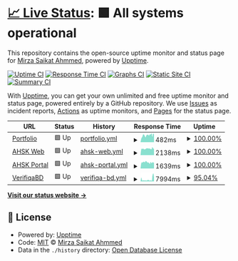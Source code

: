 # [📈 Live Status](https://mirzasaikatahmmed.github.io/uptimeMonitor): <!--live status--> **🟩 All systems operational**

This repository contains the open-source uptime monitor and status page for [Mirza Saikat Ahmmed](https://mirzasaikatahmmed.info/), powered by [Upptime](https://github.com/upptime/upptime).

[![Uptime CI](https://github.com/mirzasaikatahmmed/uptimeMonitor/workflows/Uptime%20CI/badge.svg)](https://github.com/mirzasaikatahmmed/uptimeMonitor/actions?query=workflow%3A%22Uptime+CI%22)
[![Response Time CI](https://github.com/mirzasaikatahmmed/uptimeMonitor/workflows/Response%20Time%20CI/badge.svg)](https://github.com/mirzasaikatahmmed/uptimeMonitor/actions?query=workflow%3A%22Response+Time+CI%22)
[![Graphs CI](https://github.com/mirzasaikatahmmed/uptimeMonitor/workflows/Graphs%20CI/badge.svg)](https://github.com/mirzasaikatahmmed/uptimeMonitor/actions?query=workflow%3A%22Graphs+CI%22)
[![Static Site CI](https://github.com/mirzasaikatahmmed/uptimeMonitor/workflows/Static%20Site%20CI/badge.svg)](https://github.com/mirzasaikatahmmed/uptimeMonitor/actions?query=workflow%3A%22Static+Site+CI%22)
[![Summary CI](https://github.com/mirzasaikatahmmed/uptimeMonitor/workflows/Summary%20CI/badge.svg)](https://github.com/mirzasaikatahmmed/uptimeMonitor/actions?query=workflow%3A%22Summary+CI%22)

With [Upptime](https://upptime.js.org), you can get your own unlimited and free uptime monitor and status page, powered entirely by a GitHub repository. We use [Issues](https://github.com/mirzasaikatahmmed/uptimeMonitor/issues) as incident reports, [Actions](https://github.com/mirzasaikatahmmed/uptimeMonitor/actions) as uptime monitors, and [Pages](https://mirzasaikatahmmed.github.io/uptimeMonitor) for the status page.

<!--start: status pages-->
<!-- This summary is generated by Upptime (https://github.com/upptime/upptime) -->
<!-- Do not edit this manually, your changes will be overwritten -->
<!-- prettier-ignore -->
| URL | Status | History | Response Time | Uptime |
| --- | ------ | ------- | ------------- | ------ |
| <img alt="" src="https://icons.duckduckgo.com/ip3/mirzasaikatahmmed.info.ico" height="13"> [Portfolio](https://mirzasaikatahmmed.info) | 🟩 Up | [portfolio.yml](https://github.com/mirzasaikatahmmed/uptimeMonitor/commits/HEAD/history/portfolio.yml) | <details><summary><img alt="Response time graph" src="./graphs/portfolio/response-time-week.png" height="20"> 482ms</summary><br><a href="https://mirzasaikatahmmed.github.io/uptimeMonitor/history/portfolio"><img alt="Response time 458" src="https://img.shields.io/endpoint?url=https%3A%2F%2Fraw.githubusercontent.com%2Fmirzasaikatahmmed%2FuptimeMonitor%2FHEAD%2Fapi%2Fportfolio%2Fresponse-time.json"></a><br><a href="https://mirzasaikatahmmed.github.io/uptimeMonitor/history/portfolio"><img alt="24-hour response time 539" src="https://img.shields.io/endpoint?url=https%3A%2F%2Fraw.githubusercontent.com%2Fmirzasaikatahmmed%2FuptimeMonitor%2FHEAD%2Fapi%2Fportfolio%2Fresponse-time-day.json"></a><br><a href="https://mirzasaikatahmmed.github.io/uptimeMonitor/history/portfolio"><img alt="7-day response time 482" src="https://img.shields.io/endpoint?url=https%3A%2F%2Fraw.githubusercontent.com%2Fmirzasaikatahmmed%2FuptimeMonitor%2FHEAD%2Fapi%2Fportfolio%2Fresponse-time-week.json"></a><br><a href="https://mirzasaikatahmmed.github.io/uptimeMonitor/history/portfolio"><img alt="30-day response time 458" src="https://img.shields.io/endpoint?url=https%3A%2F%2Fraw.githubusercontent.com%2Fmirzasaikatahmmed%2FuptimeMonitor%2FHEAD%2Fapi%2Fportfolio%2Fresponse-time-month.json"></a><br><a href="https://mirzasaikatahmmed.github.io/uptimeMonitor/history/portfolio"><img alt="1-year response time 458" src="https://img.shields.io/endpoint?url=https%3A%2F%2Fraw.githubusercontent.com%2Fmirzasaikatahmmed%2FuptimeMonitor%2FHEAD%2Fapi%2Fportfolio%2Fresponse-time-year.json"></a></details> | <details><summary><a href="https://mirzasaikatahmmed.github.io/uptimeMonitor/history/portfolio">100.00%</a></summary><a href="https://mirzasaikatahmmed.github.io/uptimeMonitor/history/portfolio"><img alt="All-time uptime 100.00%" src="https://img.shields.io/endpoint?url=https%3A%2F%2Fraw.githubusercontent.com%2Fmirzasaikatahmmed%2FuptimeMonitor%2FHEAD%2Fapi%2Fportfolio%2Fuptime.json"></a><br><a href="https://mirzasaikatahmmed.github.io/uptimeMonitor/history/portfolio"><img alt="24-hour uptime 100.00%" src="https://img.shields.io/endpoint?url=https%3A%2F%2Fraw.githubusercontent.com%2Fmirzasaikatahmmed%2FuptimeMonitor%2FHEAD%2Fapi%2Fportfolio%2Fuptime-day.json"></a><br><a href="https://mirzasaikatahmmed.github.io/uptimeMonitor/history/portfolio"><img alt="7-day uptime 100.00%" src="https://img.shields.io/endpoint?url=https%3A%2F%2Fraw.githubusercontent.com%2Fmirzasaikatahmmed%2FuptimeMonitor%2FHEAD%2Fapi%2Fportfolio%2Fuptime-week.json"></a><br><a href="https://mirzasaikatahmmed.github.io/uptimeMonitor/history/portfolio"><img alt="30-day uptime 100.00%" src="https://img.shields.io/endpoint?url=https%3A%2F%2Fraw.githubusercontent.com%2Fmirzasaikatahmmed%2FuptimeMonitor%2FHEAD%2Fapi%2Fportfolio%2Fuptime-month.json"></a><br><a href="https://mirzasaikatahmmed.github.io/uptimeMonitor/history/portfolio"><img alt="1-year uptime 100.00%" src="https://img.shields.io/endpoint?url=https%3A%2F%2Fraw.githubusercontent.com%2Fmirzasaikatahmmed%2FuptimeMonitor%2FHEAD%2Fapi%2Fportfolio%2Fuptime-year.json"></a></details>
| <img alt="" src="https://icons.duckduckgo.com/ip3/ahskbera.edu.bd.ico" height="13"> [AHSK Web](https://ahskbera.edu.bd) | 🟩 Up | [ahsk-web.yml](https://github.com/mirzasaikatahmmed/uptimeMonitor/commits/HEAD/history/ahsk-web.yml) | <details><summary><img alt="Response time graph" src="./graphs/ahsk-web/response-time-week.png" height="20"> 2138ms</summary><br><a href="https://mirzasaikatahmmed.github.io/uptimeMonitor/history/ahsk-web"><img alt="Response time 2103" src="https://img.shields.io/endpoint?url=https%3A%2F%2Fraw.githubusercontent.com%2Fmirzasaikatahmmed%2FuptimeMonitor%2FHEAD%2Fapi%2Fahsk-web%2Fresponse-time.json"></a><br><a href="https://mirzasaikatahmmed.github.io/uptimeMonitor/history/ahsk-web"><img alt="24-hour response time 1781" src="https://img.shields.io/endpoint?url=https%3A%2F%2Fraw.githubusercontent.com%2Fmirzasaikatahmmed%2FuptimeMonitor%2FHEAD%2Fapi%2Fahsk-web%2Fresponse-time-day.json"></a><br><a href="https://mirzasaikatahmmed.github.io/uptimeMonitor/history/ahsk-web"><img alt="7-day response time 2138" src="https://img.shields.io/endpoint?url=https%3A%2F%2Fraw.githubusercontent.com%2Fmirzasaikatahmmed%2FuptimeMonitor%2FHEAD%2Fapi%2Fahsk-web%2Fresponse-time-week.json"></a><br><a href="https://mirzasaikatahmmed.github.io/uptimeMonitor/history/ahsk-web"><img alt="30-day response time 2103" src="https://img.shields.io/endpoint?url=https%3A%2F%2Fraw.githubusercontent.com%2Fmirzasaikatahmmed%2FuptimeMonitor%2FHEAD%2Fapi%2Fahsk-web%2Fresponse-time-month.json"></a><br><a href="https://mirzasaikatahmmed.github.io/uptimeMonitor/history/ahsk-web"><img alt="1-year response time 2103" src="https://img.shields.io/endpoint?url=https%3A%2F%2Fraw.githubusercontent.com%2Fmirzasaikatahmmed%2FuptimeMonitor%2FHEAD%2Fapi%2Fahsk-web%2Fresponse-time-year.json"></a></details> | <details><summary><a href="https://mirzasaikatahmmed.github.io/uptimeMonitor/history/ahsk-web">100.00%</a></summary><a href="https://mirzasaikatahmmed.github.io/uptimeMonitor/history/ahsk-web"><img alt="All-time uptime 100.00%" src="https://img.shields.io/endpoint?url=https%3A%2F%2Fraw.githubusercontent.com%2Fmirzasaikatahmmed%2FuptimeMonitor%2FHEAD%2Fapi%2Fahsk-web%2Fuptime.json"></a><br><a href="https://mirzasaikatahmmed.github.io/uptimeMonitor/history/ahsk-web"><img alt="24-hour uptime 100.00%" src="https://img.shields.io/endpoint?url=https%3A%2F%2Fraw.githubusercontent.com%2Fmirzasaikatahmmed%2FuptimeMonitor%2FHEAD%2Fapi%2Fahsk-web%2Fuptime-day.json"></a><br><a href="https://mirzasaikatahmmed.github.io/uptimeMonitor/history/ahsk-web"><img alt="7-day uptime 100.00%" src="https://img.shields.io/endpoint?url=https%3A%2F%2Fraw.githubusercontent.com%2Fmirzasaikatahmmed%2FuptimeMonitor%2FHEAD%2Fapi%2Fahsk-web%2Fuptime-week.json"></a><br><a href="https://mirzasaikatahmmed.github.io/uptimeMonitor/history/ahsk-web"><img alt="30-day uptime 100.00%" src="https://img.shields.io/endpoint?url=https%3A%2F%2Fraw.githubusercontent.com%2Fmirzasaikatahmmed%2FuptimeMonitor%2FHEAD%2Fapi%2Fahsk-web%2Fuptime-month.json"></a><br><a href="https://mirzasaikatahmmed.github.io/uptimeMonitor/history/ahsk-web"><img alt="1-year uptime 100.00%" src="https://img.shields.io/endpoint?url=https%3A%2F%2Fraw.githubusercontent.com%2Fmirzasaikatahmmed%2FuptimeMonitor%2FHEAD%2Fapi%2Fahsk-web%2Fuptime-year.json"></a></details>
| <img alt="" src="https://icons.duckduckgo.com/ip3/portal.ahskbera.edu.bd.ico" height="13"> [AHSK Portal](https://portal.ahskbera.edu.bd) | 🟩 Up | [ahsk-portal.yml](https://github.com/mirzasaikatahmmed/uptimeMonitor/commits/HEAD/history/ahsk-portal.yml) | <details><summary><img alt="Response time graph" src="./graphs/ahsk-portal/response-time-week.png" height="20"> 1639ms</summary><br><a href="https://mirzasaikatahmmed.github.io/uptimeMonitor/history/ahsk-portal"><img alt="Response time 1658" src="https://img.shields.io/endpoint?url=https%3A%2F%2Fraw.githubusercontent.com%2Fmirzasaikatahmmed%2FuptimeMonitor%2FHEAD%2Fapi%2Fahsk-portal%2Fresponse-time.json"></a><br><a href="https://mirzasaikatahmmed.github.io/uptimeMonitor/history/ahsk-portal"><img alt="24-hour response time 1591" src="https://img.shields.io/endpoint?url=https%3A%2F%2Fraw.githubusercontent.com%2Fmirzasaikatahmmed%2FuptimeMonitor%2FHEAD%2Fapi%2Fahsk-portal%2Fresponse-time-day.json"></a><br><a href="https://mirzasaikatahmmed.github.io/uptimeMonitor/history/ahsk-portal"><img alt="7-day response time 1639" src="https://img.shields.io/endpoint?url=https%3A%2F%2Fraw.githubusercontent.com%2Fmirzasaikatahmmed%2FuptimeMonitor%2FHEAD%2Fapi%2Fahsk-portal%2Fresponse-time-week.json"></a><br><a href="https://mirzasaikatahmmed.github.io/uptimeMonitor/history/ahsk-portal"><img alt="30-day response time 1658" src="https://img.shields.io/endpoint?url=https%3A%2F%2Fraw.githubusercontent.com%2Fmirzasaikatahmmed%2FuptimeMonitor%2FHEAD%2Fapi%2Fahsk-portal%2Fresponse-time-month.json"></a><br><a href="https://mirzasaikatahmmed.github.io/uptimeMonitor/history/ahsk-portal"><img alt="1-year response time 1658" src="https://img.shields.io/endpoint?url=https%3A%2F%2Fraw.githubusercontent.com%2Fmirzasaikatahmmed%2FuptimeMonitor%2FHEAD%2Fapi%2Fahsk-portal%2Fresponse-time-year.json"></a></details> | <details><summary><a href="https://mirzasaikatahmmed.github.io/uptimeMonitor/history/ahsk-portal">100.00%</a></summary><a href="https://mirzasaikatahmmed.github.io/uptimeMonitor/history/ahsk-portal"><img alt="All-time uptime 100.00%" src="https://img.shields.io/endpoint?url=https%3A%2F%2Fraw.githubusercontent.com%2Fmirzasaikatahmmed%2FuptimeMonitor%2FHEAD%2Fapi%2Fahsk-portal%2Fuptime.json"></a><br><a href="https://mirzasaikatahmmed.github.io/uptimeMonitor/history/ahsk-portal"><img alt="24-hour uptime 100.00%" src="https://img.shields.io/endpoint?url=https%3A%2F%2Fraw.githubusercontent.com%2Fmirzasaikatahmmed%2FuptimeMonitor%2FHEAD%2Fapi%2Fahsk-portal%2Fuptime-day.json"></a><br><a href="https://mirzasaikatahmmed.github.io/uptimeMonitor/history/ahsk-portal"><img alt="7-day uptime 100.00%" src="https://img.shields.io/endpoint?url=https%3A%2F%2Fraw.githubusercontent.com%2Fmirzasaikatahmmed%2FuptimeMonitor%2FHEAD%2Fapi%2Fahsk-portal%2Fuptime-week.json"></a><br><a href="https://mirzasaikatahmmed.github.io/uptimeMonitor/history/ahsk-portal"><img alt="30-day uptime 100.00%" src="https://img.shields.io/endpoint?url=https%3A%2F%2Fraw.githubusercontent.com%2Fmirzasaikatahmmed%2FuptimeMonitor%2FHEAD%2Fapi%2Fahsk-portal%2Fuptime-month.json"></a><br><a href="https://mirzasaikatahmmed.github.io/uptimeMonitor/history/ahsk-portal"><img alt="1-year uptime 100.00%" src="https://img.shields.io/endpoint?url=https%3A%2F%2Fraw.githubusercontent.com%2Fmirzasaikatahmmed%2FuptimeMonitor%2FHEAD%2Fapi%2Fahsk-portal%2Fuptime-year.json"></a></details>
| <img alt="" src="https://icons.duckduckgo.com/ip3/verifiqabd.com.ico" height="13"> [VerifiqaBD](https://verifiqabd.com) | 🟩 Up | [verifiqa-bd.yml](https://github.com/mirzasaikatahmmed/uptimeMonitor/commits/HEAD/history/verifiqa-bd.yml) | <details><summary><img alt="Response time graph" src="./graphs/verifiqa-bd/response-time-week.png" height="20"> 7994ms</summary><br><a href="https://mirzasaikatahmmed.github.io/uptimeMonitor/history/verifiqa-bd"><img alt="Response time 7258" src="https://img.shields.io/endpoint?url=https%3A%2F%2Fraw.githubusercontent.com%2Fmirzasaikatahmmed%2FuptimeMonitor%2FHEAD%2Fapi%2Fverifiqa-bd%2Fresponse-time.json"></a><br><a href="https://mirzasaikatahmmed.github.io/uptimeMonitor/history/verifiqa-bd"><img alt="24-hour response time 12607" src="https://img.shields.io/endpoint?url=https%3A%2F%2Fraw.githubusercontent.com%2Fmirzasaikatahmmed%2FuptimeMonitor%2FHEAD%2Fapi%2Fverifiqa-bd%2Fresponse-time-day.json"></a><br><a href="https://mirzasaikatahmmed.github.io/uptimeMonitor/history/verifiqa-bd"><img alt="7-day response time 7994" src="https://img.shields.io/endpoint?url=https%3A%2F%2Fraw.githubusercontent.com%2Fmirzasaikatahmmed%2FuptimeMonitor%2FHEAD%2Fapi%2Fverifiqa-bd%2Fresponse-time-week.json"></a><br><a href="https://mirzasaikatahmmed.github.io/uptimeMonitor/history/verifiqa-bd"><img alt="30-day response time 7258" src="https://img.shields.io/endpoint?url=https%3A%2F%2Fraw.githubusercontent.com%2Fmirzasaikatahmmed%2FuptimeMonitor%2FHEAD%2Fapi%2Fverifiqa-bd%2Fresponse-time-month.json"></a><br><a href="https://mirzasaikatahmmed.github.io/uptimeMonitor/history/verifiqa-bd"><img alt="1-year response time 7258" src="https://img.shields.io/endpoint?url=https%3A%2F%2Fraw.githubusercontent.com%2Fmirzasaikatahmmed%2FuptimeMonitor%2FHEAD%2Fapi%2Fverifiqa-bd%2Fresponse-time-year.json"></a></details> | <details><summary><a href="https://mirzasaikatahmmed.github.io/uptimeMonitor/history/verifiqa-bd">95.04%</a></summary><a href="https://mirzasaikatahmmed.github.io/uptimeMonitor/history/verifiqa-bd"><img alt="All-time uptime 95.37%" src="https://img.shields.io/endpoint?url=https%3A%2F%2Fraw.githubusercontent.com%2Fmirzasaikatahmmed%2FuptimeMonitor%2FHEAD%2Fapi%2Fverifiqa-bd%2Fuptime.json"></a><br><a href="https://mirzasaikatahmmed.github.io/uptimeMonitor/history/verifiqa-bd"><img alt="24-hour uptime 86.62%" src="https://img.shields.io/endpoint?url=https%3A%2F%2Fraw.githubusercontent.com%2Fmirzasaikatahmmed%2FuptimeMonitor%2FHEAD%2Fapi%2Fverifiqa-bd%2Fuptime-day.json"></a><br><a href="https://mirzasaikatahmmed.github.io/uptimeMonitor/history/verifiqa-bd"><img alt="7-day uptime 95.04%" src="https://img.shields.io/endpoint?url=https%3A%2F%2Fraw.githubusercontent.com%2Fmirzasaikatahmmed%2FuptimeMonitor%2FHEAD%2Fapi%2Fverifiqa-bd%2Fuptime-week.json"></a><br><a href="https://mirzasaikatahmmed.github.io/uptimeMonitor/history/verifiqa-bd"><img alt="30-day uptime 95.37%" src="https://img.shields.io/endpoint?url=https%3A%2F%2Fraw.githubusercontent.com%2Fmirzasaikatahmmed%2FuptimeMonitor%2FHEAD%2Fapi%2Fverifiqa-bd%2Fuptime-month.json"></a><br><a href="https://mirzasaikatahmmed.github.io/uptimeMonitor/history/verifiqa-bd"><img alt="1-year uptime 95.37%" src="https://img.shields.io/endpoint?url=https%3A%2F%2Fraw.githubusercontent.com%2Fmirzasaikatahmmed%2FuptimeMonitor%2FHEAD%2Fapi%2Fverifiqa-bd%2Fuptime-year.json"></a></details>

<!--end: status pages-->

[**Visit our status website →**](https://mirzasaikatahmmed.github.io/uptimeMonitor)

## 📄 License

- Powered by: [Upptime](https://github.com/upptime/upptime)
- Code: [MIT](./LICENSE) © [Mirza Saikat Ahmmed](https://mirzasaikatahmmed.info/)
- Data in the `./history` directory: [Open Database License](https://opendatacommons.org/licenses/odbl/1-0/)
